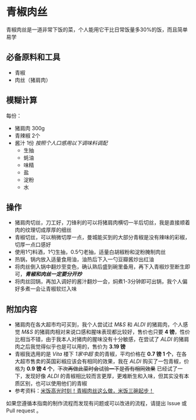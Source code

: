 

# 青椒肉丝

青椒肉丝是一道非常下饭的菜，个人能用它干比日常饭量多30%的饭，而且简单易学

## 必备原料和工具

- 青椒
- 肉丝（猪肩肉）

## 模糊计算

每份：

- 猪肩肉 300g
- 青辣椒 2个
- 酱汁 1份 *按照个人口感用以下调味料调配*
  - 生抽
  - 蚝油
  - 味精
  - 盐
  - 淀粉
  - 水

## 操作

- 猪肩肉切丝，刀工好，刀锋利的可以将猪肩肉横切一半后切丝，我是直接顺着肉的纹理切成厚厚的细丝
- 青椒切丝，可以稍微切厚一点，曼城能买到的大部分青椒是没有辣味的彩椒，切厚一点口感好
- 使用1勺料酒，1勺生抽，0.5勺老抽，适量白胡椒粉和淀粉腌制肉丝
- 热锅，锅内放入适量食用油，油热后下入一勺豆瓣酱炒出红油
- 将肉丝倒入锅中翻炒至变色，确认熟后盛到碗里备用，再下入青椒炒至断生即可，***青椒和肉丝一定要分开炒***
- 将肉丝回锅，再加入调好的酱汁翻炒一会，焖煮1-3分钟即可出锅，我个人偏好多煮一会让青椒软烂入味

## 附加内容

- 猪肩肉在各大超市均可买到，我个人尝试过 *M&S* 和 *ALDI* 的猪肩肉，个人感觉 *M&S* 的猪肩肉相对来说口感和腥味表现都比较好，售价也只要 **4 镑**，性价比相当不错，由于我本人对猪肉的腥味没有十分敏感，在尝试了 *ALDI* 的猪肩肉之后我觉得似乎也是可以用的，售价为 **3.19 镑**
- 青椒我选用的是 *Vita* 楼下 *1家中超* 卖的青椒，平均价格在 **0.7 镑 1 个**，在各大超市售卖的英国彩椒应该会有相同的效果，我在 *ALDI* 购买了一包青椒，价格为 **0.9 镑 4 个**，~~下次再做此菜时会试验一下是否有相同效果~~ 已经试了一下，发现好像 *ALDI* 的青椒相比较而言更厚，更难断生和入味，但其实没有本质区别，也可以使用他们的青椒
- 参考资料：[米饭高光时刻！青椒肉丝这么做，米饭三碗起步！](https://www.bilibili.com/video/BV1hq4y1L7G9)

如果您遵循本指南的制作流程而发现有问题或可以改进的流程，请提出 Issue 或 Pull request 。
